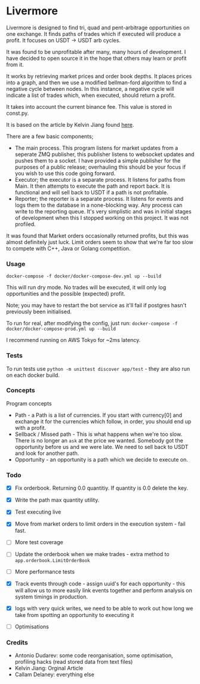 # Livermore

Livermore is designed to find tri, quad and pent-arbitrage opportunities on one exchange.
It finds paths of trades which if executed will produce a profit. It focuses
on USDT -> USDT arb cycles.

It was found to be unprofitable after many, many hours of development. I have decided
to open source it in the hope that others may learn or profit from it.

It works by retrieving market prices and order book depths. It places prices into
a graph, and then we use a modified bellman-ford algorithm to find a negative
cycle between nodes. In this instance, a negative cycle will indicate a list of
trades which, when executed, should return a profit.

It takes into account the current binance fee. This value is stored in const.py.

It is based on the article by Kelvin Jiang found [here](https://www.kelvinjiang.com/2010/10/currency-arbitrage-in-99-lines-of-ruby.html).

There are a few basic components;
 - The main process. This program listens for market updates from a seperate ZMQ publisher, this publisher listens to websocket updates and pushes them to a socket. I have provided a simple publisher for the purposes of a public release; overhauling this should be your
 focus if you wish to use this code going forward.
 - Executor; the executor is a separate process. It listens for paths from Main. It then attempts to execute the path and report back. It is functional and will sell back to USDT if a path is not profitable.
 - Reporter; the reporter is a separate process. It listens for events and logs them to the database in a none-blocking way. Any process can write to
 the reporting queue. It's very simplistic and was in initial stages of development when this I stopped working on this project. It was not profiled.

 It was found that Market orders occasionally returned profits, but this was
 almost definitely just luck. Limit orders seem to show that we're far too slow
 to compete with C++, Java or Golang competition.

### Usage
`docker-compose -f docker/docker-compose-dev.yml up --build`

This will run dry mode. No trades will be executed, it will only log opportunities
and the possible (expected) profit.

Note; you may have to restart the bot service as it'll fail if postgres hasn't
previously been initialised.

To run for real, after modifying the config, just run:
`docker-compose -f docker/docker-compose-prod.yml up --build`

I recommend running on AWS Tokyo for ~2ms latency.

### Tests

To run tests use `python -m unittest discover app/test` - they are also run on each docker build.

### Concepts

Program concepts

 - Path - a Path is a list of currencies. If you start with currency[0] and exchange
   it for the currencies which follow, in order, you should end up with a profit.
 - Sellback / Missed path - This is what happens when we're too slow. There is no longer an
   `ask` at the price we wanted. Somebody got the opportunity before us and we were late. We
   need to sell back to USDT and look for another path.
 - Opportunity - an opportunity is a path which we decide to execute on.

### Todo

- [x] Fix orderbook. Returning 0.0 quantitiy. If quantity is 0.0 delete the key.
- [x] Write the path max quantity utility.
- [x] Test executing live
- [x] Move from market orders to limit orders in the execution system - fail fast.
- [ ] More test coverage
- [ ] Update the orderbook when we make trades - extra method to `app.orderbook.LimitOrderBook`
- [ ] More performance tests
- [x] Track events through code - assign uuid's for each opportunity - this will allow us to more easily link events together and perform analysis on system timings in production.
- [x] logs with very quick writes, we need to be able to work out how long we take from spotting an opportunity to executing it
- [ ] Optimisations


### Credits
 - Antonio Dudarev: some code reorganisation, some optimisation, profiling hacks (read stored data from text files)
 - Kelvin Jiang: Orginal Article
 - Callam Delaney: everything else
